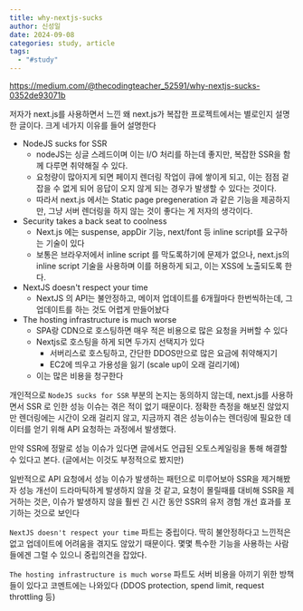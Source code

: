```yaml
---
title: why-nextjs-sucks
author: 신성일
date: 2024-09-08
categories: study, article
tags:
  - "#study"
---
```

https://medium.com/@thecodingteacher_52591/why-nextjs-sucks-0352de93071b

저자가 next.js를 사용하면서 느낀 왜 next.js가 복잡한 프로젝트에서는 별로인지 설명한 글이다. 크게 네가지 이유를 들어 설명한다

- NodeJS sucks for SSR
	- nodeJS는 싱글 스레드이며 이는 I/O 처리를 하는데 좋지만, 복잡한 SSR을 함께 다루면 취약해질 수 있다.
	- 요청량이 많아지게 되면 페이지 렌더링 작업이 큐에 쌓이게 되고, 이는 점점 겉잡을 수 없게 되어 응답이 오지 않게 되는 경우가 발생할 수 있다는 것이다.
	- 따라서 next.js 에서는 Static page pregeneration 과 같은 기능을 제공하지만, 그냥 서버 렌더링을 하지 않는 것이 좋다는 게 저자의 생각이다.
- Security takes a back seat to coolness
	- Next.js 에는 suspense, appDir 기능, next/font 등 inline script를 요구하는 기술이 있다
	- 보통은 브라우저에서 inline script 를 막도록하기에 문제가 없으나, next.js의 inline script 기술을 사용하며 이를 허용하게 되고, 이는 XSS에 노출되도록 한다.
- NextJS doesn't respect your time
	- NextJS 의 API는 불안정하고, 메이저 업데이트를 6개월마다 한번씩하는데, 그 업데이트를 하는 것도 어렵게 만들어놨다
- The hosting infrastructure is much worse
	- SPA랑 CDN으로 호스팅하면 매우 적은 비용으로 많은 요청을 커버할 수 있다
	- Nextjs로 호스팅을 하게 되면 두가지 선택지가 있다
		- 서버리스로 호스팅하고, 간단한 DDOS만으로 많은 요금에 취약해지기
		- EC2에 띄우고 가용성을 잃기 (scale up이 오래 걸리기에)
	- 이는 많은 비용을 청구한다




개인적으로 `NodeJS sucks for SSR` 부분의 논지는 동의하지 않는데, next.js를 사용하면서 SSR 로 인한 성능 이슈는 겪은 적이 없기 때문이다. 정확한 측정을 해보진 않았지만 렌더링에는 시간이 오래 걸리지 않고, 지금까지 겪은 성능이슈는 렌더링에 필요한 데이터를 얻기 위해 API 요청하는 과정에서 발생했다. 

만약 SSR에 정말로 성능 이슈가 있다면 글에서도 언급된 오토스케일링을 통해 해결할 수 있다고 본다. (글에서는 이것도 부정적으로 봤지만)

일반적으로 API 요청에서 성능 이슈가 발생하는 패턴으로 미루어보아 SSR을 제거해봤자 성능 개선이 드라마틱하게 발생하지 않을 것 같고, 요청이 몰릴때를 대비해 SSR을 제거하는 것은, 이슈가 발생하지 않을 훨씬 긴 시간 동안 SSR의 유저 경험 개선 효과를 포기하는 것으로 보인다

`NextJS doesn't respect your time` 파트는 중립이다. 딱히 불안정하다고 느낀적은 없고 업데이트에 어려움을 겪지도 않았기 때문이다. 몇몇 특수한 기능을 사용하는 사람들에겐 그럴 수 있으니 중립의견을 잡았다.


`The hosting infrastructure is much worse` 파트도 서버 비용을 아끼기 위한 방책들이 있다고 코멘트에는 나와있다 (DDOS protection, spend limit, request throttling 등)